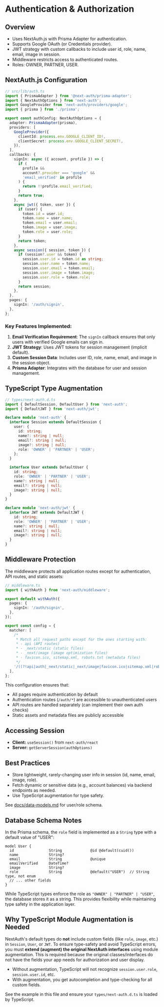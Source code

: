 # Authentication & Authorization

## Overview

- Uses NextAuth.js with Prisma Adapter for authentication.
- Supports Google OAuth (or Credentials provider).
- JWT strategy with custom callbacks to include user id, role, name, email, image in session.
- Middleware restricts access to authenticated routes.
- Roles: OWNER, PARTNER, USER.

## NextAuth.js Configuration

```typescript
// src/lib/auth.ts
import { PrismaAdapter } from '@next-auth/prisma-adapter';
import { NextAuthOptions } from 'next-auth';
import GoogleProvider from 'next-auth/providers/google';
import { prisma } from './prisma';

export const authConfig: NextAuthOptions = {
  adapter: PrismaAdapter(prisma),
  providers: [
    GoogleProvider({
      clientId: process.env.GOOGLE_CLIENT_ID!,
      clientSecret: process.env.GOOGLE_CLIENT_SECRET!,
    }),
  ],
  callbacks: {
    signIn: async ({ account, profile }) => {
      if (
        profile &&
        account?.provider === 'google' &&
        'email_verified' in profile
      ) {
        return !!profile.email_verified;
      }
      return true;
    },
    async jwt({ token, user }) {
      if (user) {
        token.id = user.id;
        token.name = user.name;
        token.email = user.email;
        token.image = user.image;
        token.role = user.role;
      }
      return token;
    },
    async session({ session, token }) {
      if (session?.user && token) {
        session.user.id = token.id as string;
        session.user.name = token.name;
        session.user.email = token.email;
        session.user.image = token.image;
        session.user.role = token.role;
      }
      return session;
    },
  },
  pages: {
    signIn: '/auth/signin',
  },
};
```

### Key Features Implemented:

1. **Email Verification Requirement**: The `signIn` callback ensures that only users with verified Google emails can sign in.
2. **JWT Strategy**: Uses JWT tokens for session management (implicit default).
3. **Custom Session Data**: Includes user ID, role, name, email, and image in the session object.
4. **Prisma Adapter**: Integrates with the database for user and session management.

## TypeScript Type Augmentation

```typescript
// types/next-auth.d.ts
import { DefaultSession, DefaultUser } from 'next-auth';
import { DefaultJWT } from 'next-auth/jwt';

declare module 'next-auth' {
  interface Session extends DefaultSession {
    user: {
      id: string;
      name?: string | null;
      email?: string | null;
      image?: string | null;
      role: 'OWNER' | 'PARTNER' | 'USER';
    };
  }

  interface User extends DefaultUser {
    id: string;
    role: 'OWNER' | 'PARTNER' | 'USER';
    name?: string | null;
    email?: string | null;
    image?: string | null;
  }
}

declare module 'next-auth/jwt' {
  interface JWT extends DefaultJWT {
    id: string;
    role: 'OWNER' | 'PARTNER' | 'USER';
    name?: string | null;
    email?: string | null;
    image?: string | null;
  }
}
```

## Middleware Protection

The middleware protects all application routes except for authentication, API routes, and static assets:

```typescript
// middleware.ts
import { withAuth } from 'next-auth/middleware';

export default withAuth({
  pages: {
    signIn: '/auth/signin',
  },
});

export const config = {
  matcher: [
    /*
     * Match all request paths except for the ones starting with:
     * - api (API routes)
     * - _next/static (static files)
     * - _next/image (image optimization files)
     * - favicon.ico, sitemap.xml, robots.txt (metadata files)
     */
    '/((?!api|auth|_next/static|_next/image|favicon.ico|sitemap.xml|robots.txt).*)',
  ],
};
```

This configuration ensures that:
- All pages require authentication by default
- Authentication routes (`/auth/*`) are accessible to unauthenticated users
- API routes are handled separately (can implement their own auth checks)
- Static assets and metadata files are publicly accessible

## Accessing Session

- **Client:** `useSession()` from `next-auth/react`
- **Server:** `getServerSession(authOptions)`

## Best Practices

- Store lightweight, rarely-changing user info in session (id, name, email, image, role).
- Fetch dynamic or sensitive data (e.g., account balances) via backend endpoints as needed.
- Use TypeScript augmentation for type safety.

See [docs/data-models.md](./data-models.md) for user/role schema.

## Database Schema Notes

In the Prisma schema, the `role` field is implemented as a `String` type with a default value of "USER":

```prisma
model User {
  id                String             @id @default(cuid())
  name              String?
  email             String             @unique
  emailVerified     DateTime?
  image             String?
  role              String             @default("USER")  // String type, not enum
  // ... other fields
}
```

While TypeScript types enforce the role as `"OWNER" | "PARTNER" | "USER"`, the database stores it as a string. This provides flexibility while maintaining type safety in the application layer.

## Why TypeScript Module Augmentation is Needed

NextAuth's default types do **not** include custom fields (like `role`, `image`, etc.) in `Session`, `User`, or `JWT`. To ensure type-safety and avoid TypeScript errors, you must **extend (augment) the original NextAuth interfaces** using module augmentation. This is required because the original classes/interfaces do not have the fields your app needs for authorization and user display.

- Without augmentation, TypeScript will not recognize `session.user.role`, `session.user.id`, etc.
- With augmentation, you get autocompletion and type-checking for all custom fields.

See the example in this file and ensure your `types/next-auth.d.ts` is loaded by TypeScript.